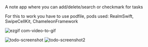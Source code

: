 A note app where you can add/delete/search or checkmark for tasks

For this to work you have to use podfile, pods used: RealmSwift, SwipeCellKit, ChameleonFramework

![ezgif com-video-to-gif](https://github.com/PuscasPaul/Todo_List/assets/103600537/72b13555-16ec-4c9f-aaa7-a6f602f1c0be)

![todo-screenshot](https://github.com/PuscasPaul/Todo_List/assets/103600537/e3d618f6-f439-4868-ae65-154bf2dc818d)
![todo-screenshot2](https://github.com/PuscasPaul/Todo_List/assets/103600537/c5b76c3d-b15a-4bc3-a4aa-8e0a7707d138)
